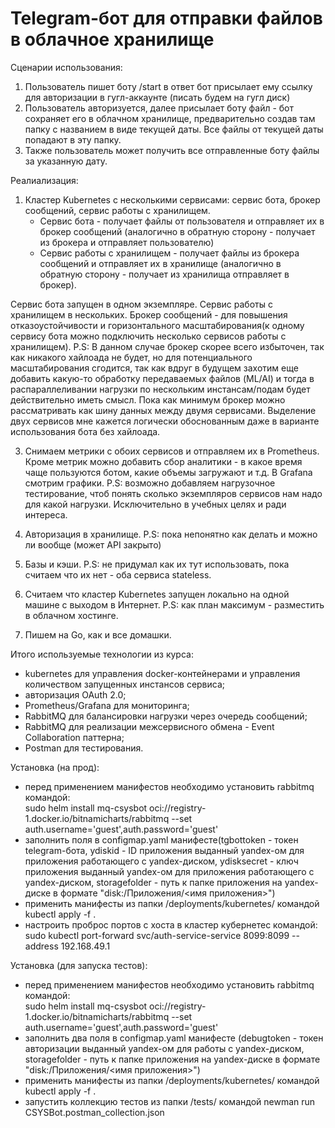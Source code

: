 # Telegram-бот для отправки файлов в облачное хранилище

Сценарии использования:
1. Пользователь пишет боту /start в ответ бот присылает ему ссылку для авторизации в гугл-аккаунте (писать будем на гугл диск)
2. Пользователь авторизуется, далее присылает боту файл - бот сохраняет его в облачном хранилище, предварительно создав там папку с названием в виде текущей даты. Все файлы от текущей даты попадают в эту папку.
3. Также пользователь может получить все отправленные боту файлы за указанную дату.

Реалиализация:
1. Кластер Kubernetes с несколькими сервисами: сервис бота, брокер сообщений, сервис работы с хранилищем.   
    - Сервис бота - получает файлы от пользователя и отправляет их в брокер сообщений (аналогично в обратную сторону - получает из брокера и отправляет пользователю)
    - Сервис работы с хранилищем - получает файлы из брокера сообщений и отправляет их в хранилище (аналогично в обратную сторону - получает из хранилища отправляет в брокер).

Сервис бота запущен в одном экземпляре. Сервис работы с хранилищем в нескольких. Брокер сообщений - для повышения отказоустойчивости и горизонтального масштабирования(к одному сервису бота можно подключить несколько сервисов работы с хранилищем). 
P.S: В данном случае брокер скорее всего избыточен, так как никакого хайлоада не будет, но для потенциального масштабирования сгодится, так как вдруг в будущем захотим еще добавить какую-то обработку передаваемых файлов (ML/AI) и тогда в распараллеливании нагрузки по нескольким инстансам/подам будет действительно иметь смысл. Пока как минимум брокер можно рассматривать как шину данных между двумя сервисами. Выделение двух сервисов мне кажется логически обоснованным даже в варианте использования бота без хайлоада.

3. Снимаем метрики с обоих сервисов и отправляем их в Prometheus. Кроме метрик можно добавить сбор аналитики - в какое время чаще пользуются ботом, какие объемы загружают и т.д. В Grafana смотрим графики. 
P.S: возможно добавляем нагрузочное тестирование, чтоб понять сколько экземпляров сервисов нам надо для какой нагрузки. Исключительно в учебных целях и ради интереса.

4. Авторизация в хранилище. 
P.S: пока непонятно как делать и можно ли вообще (может API закрыто)

5. Базы и кэши. 
P.S: не придумал как их тут использовать, пока считаем что их нет - оба сервиса stateless.

6. Считаем что кластер Kubernetes запущен локально на одной машине с выходом в Интернет. 
P.S: как план максимум - разместить в облачном хостинге. 

7. Пишем на Go, как и все домашки.

Итого используемые технологии из курса: 
- kubernetes для управления docker-контейнерами и управления количеством запущенных инстансов сервиса; 
- авторизация OAuth 2.0; 
- Prometheus/Grafana для мониторинга; 
- RabbitMQ для балансировки нагрузки через очередь сообщений; 
- RabbitMQ для реализации межсервисного обмена - Event Collaboration паттерна;
- Postman для тестирования.

Установка (на прод):
- перед применением манифестов необходимо установить rabbitmq командой:    
sudo helm install mq-csysbot oci://registry-1.docker.io/bitnamicharts/rabbitmq --set auth.username='guest',auth.password='guest'
- заполнить поля в configmap.yaml манифесте(tgbottoken - токен telegram-бота, ydiskid - ID приложения выданный yandex-ом для приложения работающего с yandex-диском, ydisksecret - ключ приложения выданный yandex-ом для приложения работающего с yandex-диском, storagefolder - путь к папке приложения на yandex-диске в формате "disk:/Приложения/<имя приложения>")
- применить манифесты из папки /deployments/kubernetes/ командой kubectl apply -f .
- настроить проброс портов с хоста в кластер кубернетес командой:    
sudo kubectl port-forward svc/auth-service-service 8099:8099 --address 192.168.49.1

Установка (для запуска тестов):
- перед применением манифестов необходимо установить rabbitmq командой:    
sudo helm install mq-csysbot oci://registry-1.docker.io/bitnamicharts/rabbitmq --set auth.username='guest',auth.password='guest'
- заполнить два поля в configmap.yaml манифесте (debugtoken - токен авторизации выданный yandex-ом для работы с yandex-диском, storagefolder - путь к папке приложения на yandex-диске в формате "disk:/Приложения/<имя приложения>")
- применить манифесты из папки /deployments/kubernetes/ командой kubectl apply -f .
- запустить коллекцию тестов из папки /tests/ командой newman run CSYSBot.postman_collection.json 



